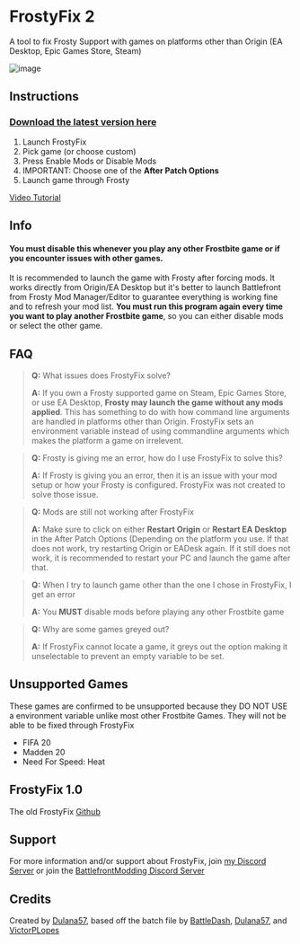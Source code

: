 # FrostyFix 2
A tool to fix Frosty Support with games on platforms other than Origin (EA Desktop, Epic Games Store, Steam)

![image](https://i.imgur.com/O9CKtO9.png)

## Instructions

### [Download the latest version here](https://github.com/Dulana57/FrostyFix/releases)

1. Launch FrostyFix
2. Pick game (or choose custom)
3. Press Enable Mods or Disable Mods
4. IMPORTANT: Choose one of the **After Patch Options**
5. Launch game through Frosty

[Video Tutorial](https://www.youtube.com/watch?v=-oUOCvFBGLs)

## Info
#### **You must disable this whenever you play any other Frostbite game or if you encounter issues with other games.**
It is recommended to launch the game with Frosty after forcing mods.
It works directly from Origin/EA Desktop but it's better to launch Battlefront from Frosty Mod Manager/Editor to guarantee everything is working fine and to refresh your mod list.
**You must run this program again every time you want to play another Frostbite game**, so you can either disable mods or select the other game.

## FAQ

> **Q:** What issues does FrostyFix solve?
> 
> **A:** If you own a Frosty supported game on Steam, Epic Games Store, or use EA Desktop, **Frosty may launch the game without any mods applied**. This has something to do with how command line arguments are handled in platforms other than Origin. FrostyFix sets an environment variable instead of using commandline arguments which makes the platform a game on irrelevent.

> **Q:** Frosty is giving me an error, how do I use FrostyFix to solve this?
> 
> **A:** If Frosty is giving you an error, then it is an issue with your mod setup or how your Frosty is configured. FrostyFix was not created to solve those issue.

> **Q:** Mods are still not working after FrostyFix
> 
> **A:** Make sure to click on either **Restart Origin** or **Restart EA Desktop** in the After Patch Options (Depending on the platform you use. If that does not work, try restarting Origin or EADesk again. If it still does not work, it is recommended to restart your PC and launch the game after that.

> **Q:** When I try to launch game other than the one I chose in FrostyFix, I get an error
> 
> **A:** You **MUST** disable mods before playing any other Frostbite game 

> **Q:** Why are some games greyed out?
> 
> **A:** If FrostyFix cannot locate a game, it greys out the option making it unselectable to prevent an empty variable to be set.

## Unsupported Games
These games are confirmed to be unsupported because they DO NOT USE a environment variable unlike most other Frostbite Games. They will not be able to be fixed through FrostyFix
- FIFA 20
- Madden 20
- Need For Speed: Heat

## FrostyFix 1.0
The old FrostyFix [Github](https://github.com/Dulana57/FrostyFix-Old)

## Support
For more information and/or support about FrostyFix, join [my Discord Server](https://discord.gg/57sJ6fj) or join the [BattlefrontModding Discord Server](https://discord.gg/EzXSJfUDmq)

## Credits
Created by [Dulana57](https://Dulana57.com), based off the batch file by [BattleDash](https://forums.nexusmods.com/index.php?/topic/9737483-a-permanent-solution-to-epic-games-modding/), [Dulana57](https://Dulana57.com), and [VictorPLopes](https://twitter.com/VictorPL2003/)
